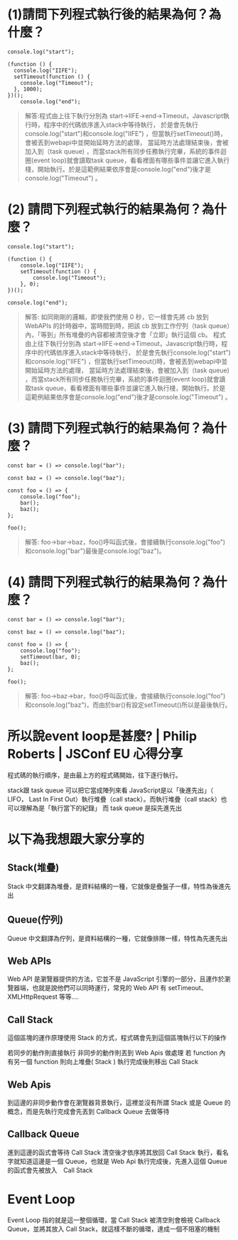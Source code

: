 # (1)請問下列程式執行後的結果為何？為什麼？


```
console.log("start");

(function () {
  console.log("IIFE");
  setTimeout(function () {
    console.log("Timeout");
  }, 1000);
})();
    console.log("end");

```


    

> 解答:程式由上往下執行分別為 start→IIFE→end→Timeout，Javascript執行時，程序中的代碼依序進入stack中等待執行， 於是會先執行console.log("start")和console.log("IIFE") ，但當執行setTimeout()時，會被丟到webapi中並開始延時方法的處理， 當延時方法處理結束後，會被加入到（task queue) ，而當stack所有同步任務執行完畢，系統的事件迴圈(event loop)就會讀取task queue，看看裡面有哪些事件並讓它進入執行棧，開始執行。於是這範例結果依序會是console.log("end")後才是console.log("Timeout") 。
>




# (2) 請問下列程式執行的結果為何？為什麼？

```
console.log("start");

(function () {
    console.log("IIFE");
    setTimeout(function () {
        console.log("Timeout");
    }, 0);
})();

console.log("end");

```

    
>解答: 如同剛剛的邏輯，即使我們使用 0 秒，它一樣會先將 cb 放到 WebAPIs 的計時器中，當時間到時，把該 cb 放到工作佇列（task queue）內，「等到」所有堆疊的內容都被清空後才會「立即」執行這個 cb。 
程式由上往下執行分別為 start→IIFE→end→Timeout，Javascript執行時，程序中的代碼依序進入stack中等待執行， 於是會先執行console.log("start")和console.log("IIFE") ，但當執行setTimeout()時，會被丟到webapi中並開始延時方法的處理， 當延時方法處理結束後，會被加入到（task queue) ，而當stack所有同步任務執行完畢，系統的事件迴圈(event loop)就會讀取task queue，看看裡面有哪些事件並讓它進入執行棧，開始執行。於是這範例結果依序會是console.log("end")後才是console.log("Timeout") 。
>
# (3) 請問下列程式執行的結果為何？為什麼？

```
const bar = () => console.log("bar");

const baz = () => console.log("baz");

const foo = () => {
    console.log("foo");
    bar();
    baz();
};

foo();
```
    
>解答: foo→bar→baz，foo()呼叫函式後，會接續執行console.log("foo")和console.log("bar")最後是console.log("baz")。
>


# (4) 請問下列程式執行的結果為何？為什麼？

```
const bar = () => console.log("bar");

const baz = () => console.log("baz");

const foo = () => {
    console.log("foo");
    setTimeout(bar, 0);
    baz();
};

foo();
```
     
> 解答: foo→baz→bar，foo()呼叫函式後，會接續執行console.log("foo")和console.log("baz")，而由於bar()有設定setTimeout()所以是最後執行。
>


# 所以說event loop是甚麼? | Philip Roberts | JSConf EU 心得分享

程式碼的執行順序，是由最上方的程式碼開始，往下逐行執行。

stack跟 task queue 可以把它當成陣列來看
JavaScript是以「後進先出」（ LIFO， Last In First Out）執行堆疊（call stack）。而執行堆疊（call stack）也可以理解為是「執行當下的紀錄」
而 task queue 是採先進先出    

# 以下為我想跟大家分享的 

## Stack(堆疊)
Stack 中文翻譯為堆疊，是資料結構的一種，它就像是疊盤子一樣，特性為後進先出

## Queue(佇列)
Queue 中文翻譯為佇列，是資料結構的一種，它就像排隊一樣，特性為先進先出

## Web APIs
Web API 是瀏覽器提供的方法，它並不是 JavaScript 引擎的一部分，且運作於瀏覽器端，也就是說他們可以同時運行，常見的 Web API 有 setTimeout、XMLHttpRequest 等等....

## Call Stack
這個區塊的運作原理使用 Stack 的方式，程式碼會先到這個區塊執行以下的操作

若同步的動作則直接執行
非同步的動作則丟到 Web Apis 做處理
若 function 內有另一個 function 則向上堆疊( Stack )
執行完成後則移出 Call Stack

## Web Apis
到這邊的非同步動作會在瀏覽器背景執行，這裡並沒有所謂 Stack 或是 Queue 的概念，而是先執行完成會先丟到 Callback Queue 去做等待

## Callback Queue
進到這邊的函式會等待 Call Stack 清空後才依序將其放回 Call Stack 執行，看名字就知道這邊是一個 Queue，也就是 Web Api 執行完成後，先進入這個 Queue 的函式會先被放入　Call Stack

# Event Loop
Event Loop 指的就是這一整個循環，當 Call Stack 被清空則會檢視 Callback Queue，並將其放入 Call Stack，就這樣不斷的循環，達成一個不阻塞的機制


